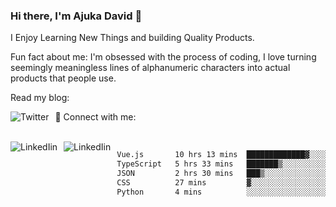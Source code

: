 ### Hi there, I'm Ajuka David 🥷

I Enjoy Learning New Things and building Quality Products.

Fun fact about me: I'm obsessed with the process of coding, I love turning seemingly meaningless lines of alphanumeric characters into actual products that people use.

Read my blog:

<a href="https://tobit.hashnode.dev/"> <img src="https://img.shields.io/badge/Hashnode-2962FF?style=for-the-badge&logo=hashnode&logoColor=white"
     alt="Twitter"
     style="float: left; margin-right: 10px;" /> </a>


📱 Connect with me: 

<br />
<a href="https://www.linkedin.com/in/david-ajuka-630660144/"> <img src="https://img.shields.io/badge/LinkedIn-0077B5?style=for-the-badge&logo=linkedin&logoColor=white"
     alt="LinkedIin"
     style="float: left; margin-right: 10px;" /> </a> <a href="mailto:ajuka.zephiniah@gmail.com"> <img src="https://img.shields.io/badge/Gmail-D14836?style=for-the-badge&logo=gmail&logoColor=white"
     alt="LinkedIin"
     style="float: left; margin-right: 10px;" /> </a>
     

<!--START_SECTION:waka-->

```txt
Vue.js       10 hrs 13 mins  █████████████▓░░░░░░░░░░░   54.27 %
TypeScript   5 hrs 33 mins   ███████▒░░░░░░░░░░░░░░░░░   29.52 %
JSON         2 hrs 30 mins   ███▒░░░░░░░░░░░░░░░░░░░░░   13.33 %
CSS          27 mins         ▓░░░░░░░░░░░░░░░░░░░░░░░░   02.46 %
Python       4 mins          ░░░░░░░░░░░░░░░░░░░░░░░░░   00.43 %
```

<!--END_SECTION:waka-->
